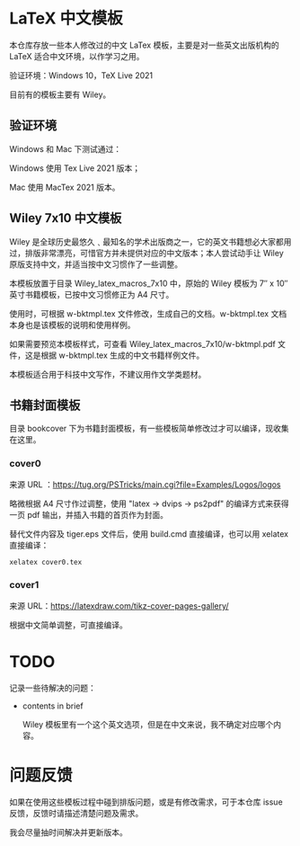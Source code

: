 # LaTeX 中文模板

本仓库存放一些本人修改过的中文 LaTex 模板，主要是对一些英文出版机构的 LaTeX 适合中文环境，以作学习之用。

验证环境：Windows 10，TeX Live 2021

目前有的模板主要有 Wiley。

## 验证环境

Windows 和 Mac 下测试通过：

Windows 使用 Tex Live 2021 版本；

Mac 使用 MacTex 2021 版本。

## Wiley 7x10 中文模板

Wiley 是全球历史最悠久﹑最知名的学术出版商之一，它的英文书籍想必大家都用过，排版非常漂亮，可惜官方并未提供对应的中文版本；本人尝试动手让 Wiley 原版支持中文，并适当按中文习惯作了一些调整。

本模板放置于目录 Wiley_latex_macros_7x10 中，原始的 Wiley 模板为 7″ x 10″ 英寸书籍模板，已按中文习惯修正为 A4 尺寸。

使用时，可根据 w-bktmpl.tex 文件修改，生成自己的文档。w-bktmpl.tex 文档本身也是该模板的说明和使用样例。

如果需要预览本模板样式，可查看 Wiley_latex_macros_7x10/w-bktmpl.pdf 文件，这是根据 w-bktmpl.tex 生成的中文书籍样例文件。

本模板适合用于科技中文写作，不建议用作文学类题材。

## 书籍封面模板

目录 bookcover 下为书籍封面模板，有一些模板简单修改过才可以编译，现收集在这里。

### cover0

来源 URL ：https://tug.org/PSTricks/main.cgi?file=Examples/Logos/logos

略微根据 A4 尺寸作过调整，使用 "latex -> dvips -> ps2pdf" 的编译方式来获得一页 pdf 输出，并插入书籍的首页作为封面。

替代文件内容及 tiger.eps 文件后，使用 build.cmd 直接编译，也可以用 xelatex 直接编译：

```cmd
xelatex cover0.tex
```

### cover1

来源 URL：https://latexdraw.com/tikz-cover-pages-gallery/

根据中文简单调整，可直接编译。

# TODO

记录一些待解决的问题：

* contents in brief

    Wiley 模板里有一个这个英文选项，但是在中文来说，我不确定对应哪个内容。

# 问题反馈

如果在使用这些模板过程中碰到排版问题，或是有修改需求，可于本仓库 issue 反馈，反馈时请描述清楚问题及需求。

我会尽量抽时间解决并更新版本。
